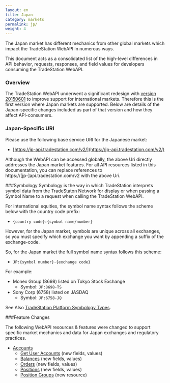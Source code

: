 ```yaml
---
layout: en
title: Japan
category: markets
permalink: jp/
weight: 4
---
```


The Japan market has different mechanics from other global markets which impact the TradeStation WebAPI in numerous ways.

This document acts as a consolidated list of the high-level differences in API behavior, requests, responses, and field values for developers consuming the TradeStation WebAPI. 

### Overview

The TradeStation WebAPI underwent a significant redesign with [version 20150601](../../versions/20150601) to improve support for international markets.  Therefore this is the first version where Japan markets are supported.  Below are details of the Japan-specific changes included as part of that version and how they affect API-consumers.  

### Japan-Specific URI
Please use the following base service URI for the Japanese market:

* [https://jp-api.tradestation.com/v2/](https://jp-api.tradestation.com/v2/)

Although the WebAPI can be accessed globally, the above Uri directly addresses the Japan market features.  For all API resources listed in this documentation, you can replace references to https://[jp-]api.tradestation.com/v2 with the above Uri.

###Symbology
Symbology is the way in which TradeStation interprets symbol data from the TradeStaton Network for display or when passing a Symbol Name to a request when calling the TradeStation WebAPI.

For international equities, the symbol name syntax follows the scheme below with the country code prefix:

* ```{country code}:{symbol name/number}```

However, for the Japan market, symbols are unique across all exchanges, so you must specify which exchange you want by appending a suffix of the exchange-code.

So, for the Japan market the full symbol name syntax follows this scheme:

* ```JP:{symbol number}-{exchange code}```

For example:

* Monex Group (8698) listed on Tokyo Stock Exchange  
   * Symbol: ```JP:8698-TS```
* Sony Corp (6758) listed on JASDAQ  
   * Symbol: ```JP:6758-JQ```

See Also [TradeStation Platform Symbology Types](http://help.tradestation.com/09_00/tradestationhelp/symbology/tradestation_symbology_types.htm).

###Feature Changes

The following WebAPI resources & features were changed to support specific market mechanics and data for  Japan exchanges and regulatory practices.

* [Accounts](../../accounts)
  * [Get User Accounts](../../users/accounts) (new fields, values)
  * [Balances](../../accounts/balances) (new fields, values)
  * [Orders](../../accounts/orders) (new fields, values)
  * [Positions](../../accounts/positions) (new fields, values)
  * [Position Groups](../../accounts/position-groups) (new resource)